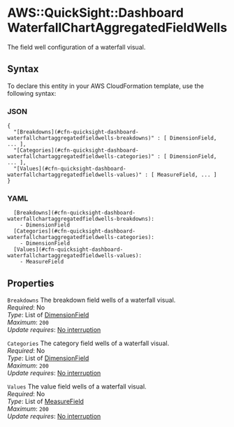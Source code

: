 # AWS::QuickSight::Dashboard WaterfallChartAggregatedFieldWells<a name="aws-properties-quicksight-dashboard-waterfallchartaggregatedfieldwells"></a>

The field well configuration of a waterfall visual\.

## Syntax<a name="aws-properties-quicksight-dashboard-waterfallchartaggregatedfieldwells-syntax"></a>

To declare this entity in your AWS CloudFormation template, use the following syntax:

### JSON<a name="aws-properties-quicksight-dashboard-waterfallchartaggregatedfieldwells-syntax.json"></a>

```
{
  "[Breakdowns](#cfn-quicksight-dashboard-waterfallchartaggregatedfieldwells-breakdowns)" : [ DimensionField, ... ],
  "[Categories](#cfn-quicksight-dashboard-waterfallchartaggregatedfieldwells-categories)" : [ DimensionField, ... ],
  "[Values](#cfn-quicksight-dashboard-waterfallchartaggregatedfieldwells-values)" : [ MeasureField, ... ]
}
```

### YAML<a name="aws-properties-quicksight-dashboard-waterfallchartaggregatedfieldwells-syntax.yaml"></a>

```
  [Breakdowns](#cfn-quicksight-dashboard-waterfallchartaggregatedfieldwells-breakdowns): 
    - DimensionField
  [Categories](#cfn-quicksight-dashboard-waterfallchartaggregatedfieldwells-categories): 
    - DimensionField
  [Values](#cfn-quicksight-dashboard-waterfallchartaggregatedfieldwells-values): 
    - MeasureField
```

## Properties<a name="aws-properties-quicksight-dashboard-waterfallchartaggregatedfieldwells-properties"></a>

`Breakdowns`  <a name="cfn-quicksight-dashboard-waterfallchartaggregatedfieldwells-breakdowns"></a>
The breakdown field wells of a waterfall visual\.  
*Required*: No  
*Type*: List of [DimensionField](aws-properties-quicksight-dashboard-dimensionfield.md)  
*Maximum*: `200`  
*Update requires*: [No interruption](https://docs.aws.amazon.com/AWSCloudFormation/latest/UserGuide/using-cfn-updating-stacks-update-behaviors.html#update-no-interrupt)

`Categories`  <a name="cfn-quicksight-dashboard-waterfallchartaggregatedfieldwells-categories"></a>
The category field wells of a waterfall visual\.  
*Required*: No  
*Type*: List of [DimensionField](aws-properties-quicksight-dashboard-dimensionfield.md)  
*Maximum*: `200`  
*Update requires*: [No interruption](https://docs.aws.amazon.com/AWSCloudFormation/latest/UserGuide/using-cfn-updating-stacks-update-behaviors.html#update-no-interrupt)

`Values`  <a name="cfn-quicksight-dashboard-waterfallchartaggregatedfieldwells-values"></a>
The value field wells of a waterfall visual\.  
*Required*: No  
*Type*: List of [MeasureField](aws-properties-quicksight-dashboard-measurefield.md)  
*Maximum*: `200`  
*Update requires*: [No interruption](https://docs.aws.amazon.com/AWSCloudFormation/latest/UserGuide/using-cfn-updating-stacks-update-behaviors.html#update-no-interrupt)